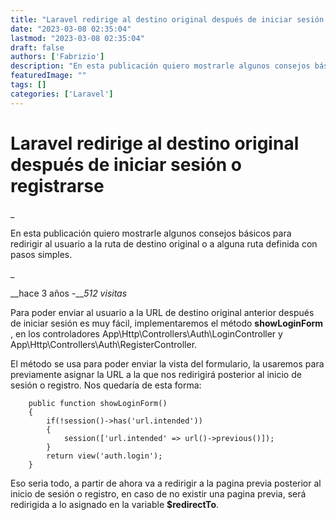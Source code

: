 ```yaml
---
title: "Laravel redirige al destino original después de iniciar sesión o registrarse"
date: "2023-03-08 02:35:04"
lastmod: "2023-03-08 02:35:04"
draft: false
authors: ['Fabrizio']
description: "En esta publicación quiero mostrarle algunos consejos básicos para redirigir al usuario a la ruta de destino original o a alguna ruta definida con pasos simples."
featuredImage: ""
tags: []
categories: ['Laravel']
---
```

# Laravel redirige al destino original después de iniciar sesión o registrarse

_ <p>En esta publicación quiero mostrarle algunos consejos básicos para
redirigir al usuario a la ruta de destino original o a alguna ruta definida
con pasos simples.</p> _

__hace 3 años -___512 visitas_

Para poder enviar al usuario a la URL de destino original anterior después de
iniciar sesión es muy fácil, implementaremos el método **showLoginForm** , en
los controladores App\Http\Controllers\Auth\LoginController y
App\Http\Controllers\Auth\RegisterController.

El método se usa para poder enviar la vista del formulario, la usaremos para
previamente asignar la URL a la que nos redirigirá posterior al inicio de
sesión o registro. Nos quedaría de esta forma:

    
    
        public function showLoginForm()
        {
            if(!session()->has('url.intended'))
            {
                session(['url.intended' => url()->previous()]);
            }
            return view('auth.login');
        }

Eso seria todo, a partir de ahora va a redirigir a la pagina previa posterior
al inicio de sesión o registro, en caso de no existir una pagina previa, será
redirigida a lo asignado en la variable **$redirectTo**.

